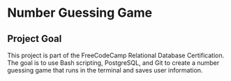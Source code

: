 # Number Guessing Game

## Project Goal

This project is part of the FreeCodeCamp Relational Database Certification.
The goal is to use Bash scripting, PostgreSQL, and Git to create a number guessing game that runs in the terminal and saves user information.
